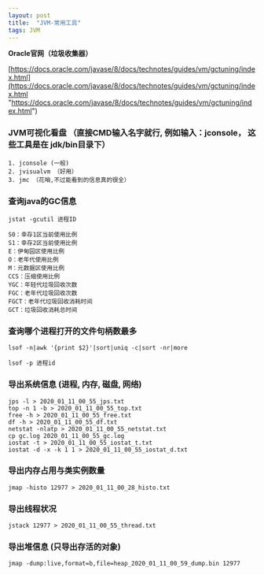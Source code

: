 ```yaml
---
layout: post
title:  "JVM-常用工具"
tags: JVM
---
```


**Oracle官网（垃圾收集器）**

[https://docs.oracle.com/javase/8/docs/technotes/guides/vm/gctuning/index.html](https://docs.oracle.com/javase/8/docs/technotes/guides/vm/gctuning/index.html "https://docs.oracle.com/javase/8/docs/technotes/guides/vm/gctuning/index.html")


### JVM可视化看盘 （直接CMD输入名字就行, 例如输入：jconsole， 这些工具是在 jdk/bin目录下）

    1. jconsole (一般)
    2. jvisualvm （好用）
    3. jmc （花哨,不过能看到的信息真的很全）

### 查询java的GC信息

    jstat -gcutil 进程ID

    S0：幸存1区当前使用比例
    S1：幸存2区当前使用比例
    E：伊甸园区使用比例
    O：老年代使用比例
    M：元数据区使用比例
    CCS：压缩使用比例
    YGC：年轻代垃圾回收次数
    FGC：老年代垃圾回收次数
    FGCT：老年代垃圾回收消耗时间
    GCT：垃圾回收消耗总时间
    
### 查询哪个进程打开的文件句柄数最多

    lsof -n|awk '{print $2}'|sort|uniq -c|sort -nr|more

    lsof -p 进程id
    
### 导出系统信息 (进程, 内存, 磁盘, 网络)

    jps -l > 2020_01_11_00_55_jps.txt
    top -n 1 -b > 2020_01_11_00_55_top.txt
    free -h > 2020_01_11_00_55_free.txt
    df -h > 2020_01_11_00_55_df.txt
    netstat -nlatp > 2020_01_11_00_55_netstat.txt
    cp gc.log 2020_01_11_00_55_gc.log
    iostat -t > 2020_01_11_00_55_iostat_t.txt
    iostat -d -x -k 1 1 > 2020_01_11_00_55_iostat_d.txt
    
### 导出内存占用与类实例数量

    jmap -histo 12977 > 2020_01_11_00_28_histo.txt

###  导出线程状况

    jstack 12977 > 2020_01_11_00_55_thread.txt

### 导出堆信息 (只导出存活的对象)

    jmap -dump:live,format=b,file=heap_2020_01_11_00_59_dump.bin 12977